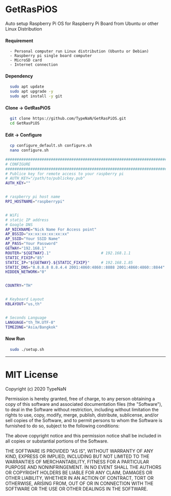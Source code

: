 # GetRasPiOS
Auto setup Raspberry Pi OS for Raspberry Pi Board from Ubuntu or other Linux Distribution

#### Requirement
~~~
  - Personal computer run Linux distribution (Ubuntu or Debian)
  - Raspberry pi single board computer
  - MicroSD card
  - Internet connection

~~~

#### Dependency
~~~bash
  sudo apt update
  sudo apt upgrade -y
  sudo apt install -y git
~~~

#### Clone -> GetRasPiOS
~~~bash
  git clone https://github.com/TypeNaN/GetRasPiOS.git
  cd GetRasPiOS
~~~

#### Edit -> Configure
~~~bash
  cp configure_default.sh configure.sh
  nano configure.sh
~~~

~~~bash
################################################################################
# CONFIGURE
################################################################################
# Publice key for remote access to your raspberry pi
# AUTH_KEY="/path/to/publickey.pub"
AUTH_KEY=""


# raspberry pi host name
RPI_HOSTNAME="raspberrypi"


# WiFi
# static IP address
# Google DNS
AP_NICKNAME="Nick Name For Access point"
AP_BSSID="xx:xx:xx:xx:xx:xx"
AP_SSID="Your SSID Name"
AP_PASS="Your Password"
GETWAY="192.168.1"
ROUTER="${GETWAY}.1"                      # 192.168.1.1
STATIC_FIXIP="85"
STATIC_IP="${GETWAY}.${STATIC_FIXIP}"     # 192.168.1.85
STATIC_DNS="8.8.8.8 8.8.4.4 2001:4860:4860::8888 2001:4860:4860::8844"
HIDDEN_NETWORK="0"


COUNTRY="TH"


# Keyboard Layout
KBLAYOUT="us,th"


# Seconds Language
LANGUAGE="th_TH.UTF-8"
TIMEZONE="Asia/Bangkok"
~~~

#### Now Run
~~~bash
  sudo ./setup.sh
~~~



---

# MIT License

Copyright (c) 2020 TypeNaN

Permission is hereby granted, free of charge, to any person obtaining a copy
of this software and associated documentation files (the "Software"), to deal
in the Software without restriction, including without limitation the rights
to use, copy, modify, merge, publish, distribute, sublicense, and/or sell
copies of the Software, and to permit persons to whom the Software is
furnished to do so, subject to the following conditions:

The above copyright notice and this permission notice shall be included in all
copies or substantial portions of the Software.

THE SOFTWARE IS PROVIDED "AS IS", WITHOUT WARRANTY OF ANY KIND, EXPRESS OR
IMPLIED, INCLUDING BUT NOT LIMITED TO THE WARRANTIES OF MERCHANTABILITY,
FITNESS FOR A PARTICULAR PURPOSE AND NONINFRINGEMENT. IN NO EVENT SHALL THE
AUTHORS OR COPYRIGHT HOLDERS BE LIABLE FOR ANY CLAIM, DAMAGES OR OTHER
LIABILITY, WHETHER IN AN ACTION OF CONTRACT, TORT OR OTHERWISE, ARISING FROM,
OUT OF OR IN CONNECTION WITH THE SOFTWARE OR THE USE OR OTHER DEALINGS IN THE
SOFTWARE.
